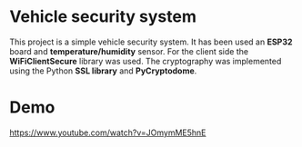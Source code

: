 # Vehicle security system

This project is a simple vehicle security system. 
It has been used an **ESP32** board and **temperature/humidity** sensor. 
For the client side the **WiFiClientSecure** library was used.
The cryptography was implemented using the Python **SSL library** and **PyCryptodome**.


# Demo
https://www.youtube.com/watch?v=JOmymME5hnE

